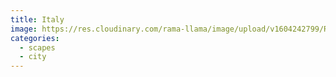 ```yaml
---
title: Italy
image: https://res.cloudinary.com/rama-llama/image/upload/v1604242799/Rome_qfvizw.jpg
categories:
  - scapes
  - city
---
```

